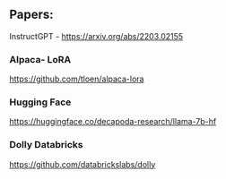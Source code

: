 

## Papers:

InstructGPT - https://arxiv.org/abs/2203.02155



### Alpaca- LoRA

https://github.com/tloen/alpaca-lora

### Hugging Face

https://huggingface.co/decapoda-research/llama-7b-hf

### Dolly Databricks

https://github.com/databrickslabs/dolly







